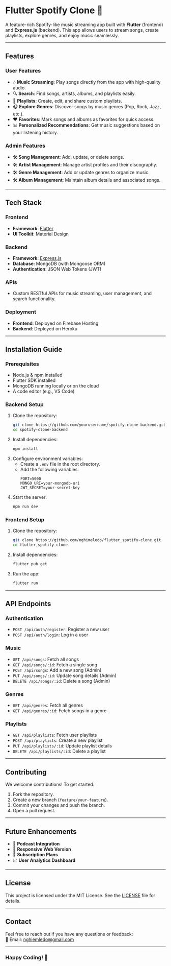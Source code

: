 
# **Flutter Spotify Clone 🎵**

A feature-rich Spotify-like music streaming app built with **Flutter** (frontend) and **Express.js** (backend). This app allows users to stream songs, create playlists, explore genres, and enjoy music seamlessly.

---

## **Features**
### **User Features**
- 🎶 **Music Streaming**: Play songs directly from the app with high-quality audio.  
- 🔍 **Search**: Find songs, artists, albums, and playlists easily.  
- 📜 **Playlists**: Create, edit, and share custom playlists.  
- 🎧 **Explore Genres**: Discover songs by music genres (Pop, Rock, Jazz, etc.).  
- ❤️ **Favorites**: Mark songs and albums as favorites for quick access.  
- 📊 **Personalized Recommendations**: Get music suggestions based on your listening history.

### **Admin Features**
- 🛠️ **Song Management**: Add, update, or delete songs.  
- 🛠️ **Artist Management**: Manage artist profiles and their discography.  
- 🛠️ **Genre Management**: Add or update genres to organize music.  
- 🛠️ **Album Management**: Maintain album details and associated songs.

---

## **Tech Stack**

### **Frontend**  
- **Framework**: [Flutter](https://flutter.dev/)  
- **UI Toolkit**: Material Design  

### **Backend**  
- **Framework**: [Express.js](https://expressjs.com/)  
- **Database**: MongoDB (with Mongoose ORM)  
- **Authentication**: JSON Web Tokens (JWT)  

### **APIs**  
- Custom RESTful APIs for music streaming, user management, and search functionality.  

### **Deployment**  
- **Frontend**: Deployed on Firebase Hosting  
- **Backend**: Deployed on Heroku  

---

## **Installation Guide**

### **Prerequisites**
- Node.js & npm installed
- Flutter SDK installed
- MongoDB running locally or on the cloud
- A code editor (e.g., VS Code)

### **Backend Setup**
1. Clone the repository:  
   ```bash
   git clone https://github.com/yourusername/spotify-clone-backend.git
   cd spotify-clone-backend
   ```
2. Install dependencies:  
   ```bash
   npm install
   ```
3. Configure environment variables:
   - Create a `.env` file in the root directory.
   - Add the following variables:
     ```
     PORT=5000
     MONGO_URI=your-mongodb-uri
     JWT_SECRET=your-secret-key
     ```
4. Start the server:  
   ```bash
   npm run dev
   ```

### **Frontend Setup**
1. Clone the repository:  
   ```bash
   git clone https://github.com/nghimeledo/flutter_spotify-clone.git
   cd flutter_spotify-clone
   ```
2. Install dependencies:  
   ```bash
   flutter pub get
   ```
3. Run the app:  
   ```bash
   flutter run
   ```

---

## **API Endpoints**
### **Authentication**
- `POST /api/auth/register`: Register a new user  
- `POST /api/auth/login`: Log in a user  

### **Music**
- `GET /api/songs`: Fetch all songs  
- `GET /api/songs/:id`: Fetch a single song  
- `POST /api/songs`: Add a new song (Admin)  
- `PUT /api/songs/:id`: Update song details (Admin)  
- `DELETE /api/songs/:id`: Delete a song (Admin)  

### **Genres**
- `GET /api/genres`: Fetch all genres  
- `GET /api/genres/:id`: Fetch songs in a genre  

### **Playlists**
- `GET /api/playlists`: Fetch user playlists  
- `POST /api/playlists`: Create a new playlist  
- `PUT /api/playlists/:id`: Update playlist details  
- `DELETE /api/playlists/:id`: Delete a playlist  

---

## **Contributing**
We welcome contributions! To get started:  
1. Fork the repository.  
2. Create a new branch (`feature/your-feature`).  
3. Commit your changes and push the branch.  
4. Open a pull request.

---

## **Future Enhancements**
- 🎤 **Podcast Integration**  
- 📱 **Responsive Web Version**  
- 🛒 **Subscription Plans**  
- 📈 **User Analytics Dashboard**  

---

## **License**
This project is licensed under the MIT License. See the [LICENSE](LICENSE) file for details.

---

## **Contact**
Feel free to reach out if you have any questions or feedback:  
📧 Email: nghiemledo@gmail.com  

--- 

### **Happy Coding! 🚀** 
